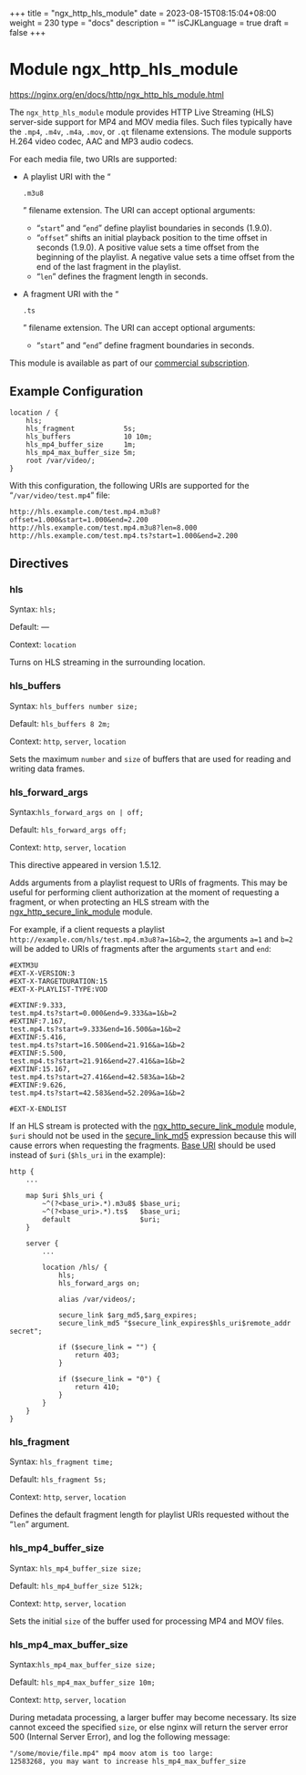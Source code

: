 +++
title = "ngx_http_hls_module"
date = 2023-08-15T08:15:04+08:00
weight = 230
type = "docs"
description = ""
isCJKLanguage = true
draft = false
+++

# Module ngx_http_hls_module

https://nginx.org/en/docs/http/ngx_http_hls_module.html



The `ngx_http_hls_module` module provides HTTP Live Streaming (HLS) server-side support for MP4 and MOV media files. Such files typically have the `.mp4`, `.m4v`, `.m4a`, `.mov`, or `.qt` filename extensions. The module supports H.264 video codec, AAC and MP3 audio codecs.

For each media file, two URIs are supported:

- A playlist URI with the “

  ```
  .m3u8
  ```

  ” filename extension. The URI can accept optional arguments:

  - “`start`” and “`end`” define playlist boundaries in seconds (1.9.0).
  - “`offset`” shifts an initial playback position to the time offset in seconds (1.9.0). A positive value sets a time offset from the beginning of the playlist. A negative value sets a time offset from the end of the last fragment in the playlist.
  - “`len`” defines the fragment length in seconds.

- A fragment URI with the “

  ```
  .ts
  ```

  ” filename extension. The URI can accept optional arguments:

  - “`start`” and “`end`” define fragment boundaries in seconds.





This module is available as part of our [commercial subscription](http://nginx.com/products/).





## Example Configuration



```
location / {
    hls;
    hls_fragment            5s;
    hls_buffers             10 10m;
    hls_mp4_buffer_size     1m;
    hls_mp4_max_buffer_size 5m;
    root /var/video/;
}
```

With this configuration, the following URIs are supported for the “`/var/video/test.mp4`” file:

```
http://hls.example.com/test.mp4.m3u8?offset=1.000&start=1.000&end=2.200
http://hls.example.com/test.mp4.m3u8?len=8.000
http://hls.example.com/test.mp4.ts?start=1.000&end=2.200
```





## Directives



### hls

  Syntax:  `hls;`

  Default: —

  Context: `location`


Turns on HLS streaming in the surrounding location.



### hls_buffers

  Syntax:  `hls_buffers number size;`

  Default: `hls_buffers 8 2m;`

  Context: `http`, `server`, `location`


Sets the maximum `number` and `size` of buffers that are used for reading and writing data frames.



### hls_forward_args

  Syntax:`hls_forward_args on | off;`

  Default: `hls_forward_args off;`

  Context: `http`, `server`, `location`


This directive appeared in version 1.5.12.

Adds arguments from a playlist request to URIs of fragments. This may be useful for performing client authorization at the moment of requesting a fragment, or when protecting an HLS stream with the [ngx_http_secure_link_module](../ngx_http_secure_link_module) module.

For example, if a client requests a playlist `http://example.com/hls/test.mp4.m3u8?a=1&b=2`, the arguments `a=1` and `b=2` will be added to URIs of fragments after the arguments `start` and `end`:

```
#EXTM3U
#EXT-X-VERSION:3
#EXT-X-TARGETDURATION:15
#EXT-X-PLAYLIST-TYPE:VOD

#EXTINF:9.333,
test.mp4.ts?start=0.000&end=9.333&a=1&b=2
#EXTINF:7.167,
test.mp4.ts?start=9.333&end=16.500&a=1&b=2
#EXTINF:5.416,
test.mp4.ts?start=16.500&end=21.916&a=1&b=2
#EXTINF:5.500,
test.mp4.ts?start=21.916&end=27.416&a=1&b=2
#EXTINF:15.167,
test.mp4.ts?start=27.416&end=42.583&a=1&b=2
#EXTINF:9.626,
test.mp4.ts?start=42.583&end=52.209&a=1&b=2

#EXT-X-ENDLIST
```



If an HLS stream is protected with the [ngx_http_secure_link_module](../ngx_http_secure_link_module) module, `$uri` should not be used in the [secure_link_md5](https://nginx.org/en/docs/http/ngx_http_secure_link_module.html#secure_link_md5) expression because this will cause errors when requesting the fragments. [Base URI](https://nginx.org/en/docs/http/ngx_http_map_module.html#map) should be used instead of `$uri` (`$hls_uri` in the example):

```
http {
    ...

    map $uri $hls_uri {
        ~^(?<base_uri>.*).m3u8$ $base_uri;
        ~^(?<base_uri>.*).ts$   $base_uri;
        default                 $uri;
    }

    server {
        ...

        location /hls/ {
            hls;
            hls_forward_args on;

            alias /var/videos/;

            secure_link $arg_md5,$arg_expires;
            secure_link_md5 "$secure_link_expires$hls_uri$remote_addr secret";

            if ($secure_link = "") {
                return 403;
            }

            if ($secure_link = "0") {
                return 410;
            }
        }
    }
}
```





### hls_fragment

  Syntax:  `hls_fragment time;`

  Default: `hls_fragment 5s;`

  Context: `http`, `server`, `location`


Defines the default fragment length for playlist URIs requested without the “`len`” argument.



### hls_mp4_buffer_size

  Syntax:  `hls_mp4_buffer_size size;`

  Default: `hls_mp4_buffer_size 512k;`

  Context: `http`, `server`, `location`


Sets the initial `size` of the buffer used for processing MP4 and MOV files.



### hls_mp4_max_buffer_size

  Syntax:`hls_mp4_max_buffer_size size;`

  Default: `hls_mp4_max_buffer_size 10m;`

  Context: `http`, `server`, `location`


During metadata processing, a larger buffer may become necessary. Its size cannot exceed the specified `size`, or else nginx will return the server error 500 (Internal Server Error), and log the following message:

```
"/some/movie/file.mp4" mp4 moov atom is too large:
12583268, you may want to increase hls_mp4_max_buffer_size
```